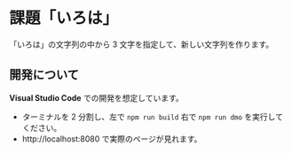 # 課題「いろは」

「いろは」の文字列の中から 3 文字を指定して、新しい文字列を作ります。

## 開発について

**Visual Studio Code** での開発を想定しています。

- ターミナルを 2 分割し、左で `npm run build` 右で `npm run dmo` を実行してください。
- http://localhost:8080 で実際のページが見れます。
